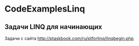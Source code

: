 # CodeExamplesLinq

## Задачи  LINQ для начинающих
Задачи с сайта http://ptaskbook.com/ru/ptforlinq/linqbegin.php
